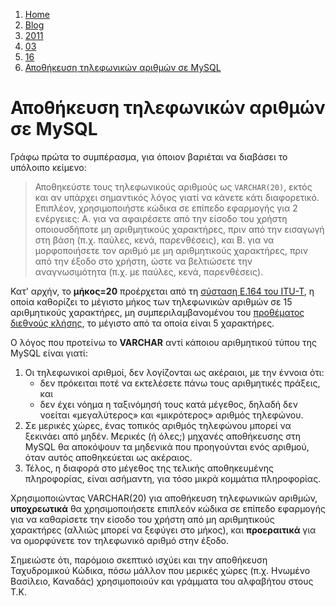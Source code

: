 <!-- -
Title: Αποθήκευση τηλεφωνικών αριθμών σε MySQL
Author: Marios Zindilis
First Published: 2011-03-16
- -->

<ol class="breadcrumb" itemprop="breadcrumb">
    <li><a href="/">Home</a></li>
    <li><a href="/blog/">Blog</a></li>
    <li><a href="/blog/2011/">2011</a></li>
    <li><a href="/blog/2011/03/">03</a></li>
    <li><a href="/blog/2011/03/16/">16</a></li>
    <li><a href="/blog/2011/03/16/αποθήκευση-τηλεφωνικών-αριθμών-σε-mysql.el.html">Αποθήκευση τηλεφωνικών αριθμών σε MySQL </a></li>
</ol>


Αποθήκευση τηλεφωνικών αριθμών σε MySQL 
=======================================

Γράφω πρώτα το συμπέρασμα, για όποιον βαριέται να διαβάσει το υπόλοιπο κείμενο:

<blockquote>Αποθηκεύστε τους τηλεφωνικούς αριθμούς ως <code>VARCHAR(20)</code>, εκτός και αν υπάρχει σημαντικός λόγος γιατί να κάνετε κάτι διαφορετικό. Επιπλέον, χρησιμοποιήστε κώδικα σε επίπεδο εφαρμογής για 2 ενέργειες: Α. για να αφαιρέσετε από την είσοδο του χρήστη οποιουσδήποτε μη αριθμητικούς χαρακτήρες, πριν από την εισαγωγή στη βάση (π.χ. παύλες, κενά, παρενθέσεις), και Β. για να μορφοποιήσετε τον αριθμό με μη αριθμητικούς χαρακτήρες, πριν από την έξοδο στο χρήστη, ώστε να βελτιώσετε την αναγνωσιμότητα (π.χ. με παύλες, κενά, παρενθέσεις).</blockquote>

Κατ' αρχήν, το <strong>μήκος=20</strong> προέρχεται από τη <a href="http://en.wikipedia.org/wiki/E.164" title="E.164 Recommendation"> σύσταση Ε.164 του ITU-T</a>, η οποία καθορίζει το μέγιστο μήκος των τηλεφωνικών αριθμών σε 15 αριθμητικούς χαρακτήρες, μη συμπεριλαμβανομένου του <a href="http://en.wikipedia.org/wiki/International_call_prefix" title="Λίστα με τα προθέματα διεθνών κλήσεων">προθέματος διεθνούς κλήσης</a>, το μέγιστο από τα οποία είναι 5 χαρακτήρες.

Ο λόγος που προτείνω το <strong>VARCHAR</strong> αντί κάποιου αριθμητικού τύπου της MySQL είναι γιατί:
<ol><li>Οι τηλεφωνικοί αριθμοί, δεν λογίζονται ως ακέραιοι, με την έννοια ότι:<ul><li>δεν πρόκειται ποτέ να εκτελέσετε πάνω τους αριθμητικές πράξεις, και</li><li>δεν έχει νόημα η ταξινόμησή τους κατά μέγεθος, δηλαδή δεν νοείται «μεγαλύτερος» και «μικρότερος» αριθμός τηλεφώνου.</li></ul><li>Σε μερικές χώρες, ένας τοπικός αριθμός τηλεφώνου μπορεί να ξεκινάει από μηδέν. Μερικές (ή όλες;) μηχανές αποθήκευσης στη MySQL θα αποκόψουν τα μηδενικά που προηγούνται ενός αριθμού, όταν αυτός αποθηκεύεται ως ακέραιος.</li><li>Τέλος, η διαφορά στο μέγεθος της τελικής αποθηκευμένης πληροφορίας, είναι ασήμαντη, για τόσο μικρά κομμάτια πληροφορίας.</li></ol>

Χρησιμοποιώντας VARCHAR(20) για αποθήκευση τηλεφωνικών αριθμών, <strong>υποχρεωτικά</strong> θα χρησιμοποιήσετε επιπλεόν κώδικα σε επίπεδο εφαρμογής για να καθαρίσετε την είσοδο του χρήστη από μη αριθμητικούς χαρακτήρες (αλλιώς μπορεί να ξεφύγει στο μήκος), και <strong>προεραιτικά</strong> για να ομορφύνετε τον τηλεφωνικό αριθμό στην έξοδο.

Σημειώστε ότι, παρόμοιο σκεπτικό ισχύει και την αποθήκευση Ταχυδρομικού Κώδικα, πόσω μάλλον που μερικές χώρες (π.χ. Ηνωμένο Βασίλειο, Καναδάς) χρησιμοποιούν και γράμματα του αλφαβήτου στους Τ.Κ.
